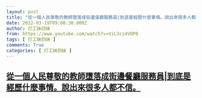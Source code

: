 ```yaml
---
layout: post
title: "從一個人民尊敬的教師墮落成街邊餐廳服務員|到底是經歷什麼事情。說出來很多人都不信。"
date: 2022-03-19T09:00:30.000Z
author: 打工妹四妹
from: https://www.youtube.com/watch?v=ViL3cz4VOP0
tags: [ 打工妹四妹 ]
comments: True
categories: [ 打工妹四妹 ]
---
```

<!--1647680430000-->
[從一個人民尊敬的教師墮落成街邊餐廳服務員|到底是經歷什麼事情。說出來很多人都不信。](https://www.youtube.com/watch?v=ViL3cz4VOP0)
------

<div>

</div>
